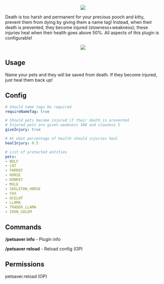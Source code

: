 <p align="center">
  <img src="https://i.imgur.com/KBkbhyb.png">
</p>

Death is too harsh and permanent for your precious pooch and kitty, prevent them from dying by giving them a name tag! Instead, when their death is prevented, they become injured (slowness+weakness); these injuries heal when their health goes above 50%. All aspects of this plugin is configurable!

<p align="center">
  <img src="https://i.imgur.com/">
</p>

## Usage
Name your pets and they will be saved from death. If they become injured, just heal them back up!

## Config
```YAML
# Should name tags be required
requireNameTag: true

# Should pets become injured if their death is prevented
# Injured pets are given weakness 100 and slowness 5
giveInjury: true

# At what percentage of health should injuries heal
healInjury: 0.5

# List of protected entities
pets:
- WOLF
- CAT
- PARROT
- HORSE
- DONKEY
- MULE
- SKELETON_HORSE
- FOX
- OCELOT
- LLAMA
- TRADER_LLAMA
- IRON_GOLEM
```

## Commands
**/petsaver info** - Plugin info

**/petsaver reload** - Reload config (OP)

## Permissions
petsaver.reload (OP)
